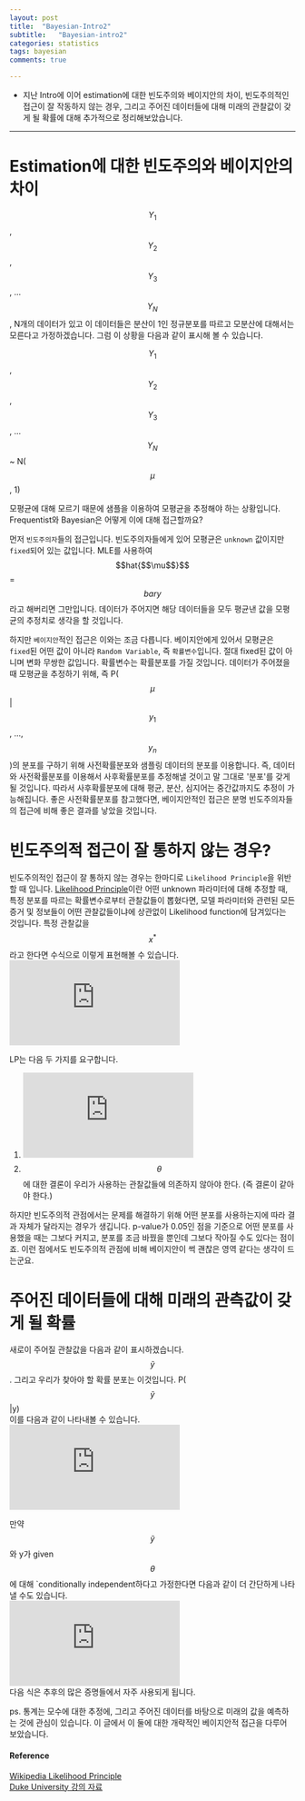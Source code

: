 ```yaml
---
layout: post
title:  "Bayesian-Intro2"
subtitle:   "Bayesian-intro2"
categories: statistics
tags: bayesian
comments: true

---
```


- 지난 Intro에 이어 estimation에 대한 빈도주의와 베이지안의 차이, 빈도주의적인 접근이 잘 작동하지 않는 경우, 
그리고 주어진 데이터들에 대해 미래의 관찰값이 갖게 될 확률에 대해 추가적으로 정리해보았습니다. 

---

# Estimation에 대한 빈도주의와 베이지안의 차이  

$$Y_1$$, $$Y_2$$, $$Y_3$$, ... $$Y_N$$, N개의 데이터가 있고 이 데이터들은 분산이 1인 정규분포를 따르고 모분산에 대해서는 모른다고 가정하겠습니다. 그럼 이 상황을 다음과 같이 표시해 볼 수 있습니다.  

$$Y_1$$, $$Y_2$$, $$Y_3$$, ... $$Y_N$$ ~ N($$\mu$$, 1)  

모평균에 대해 모르기 때문에 샘플을 이용하여 모평균을 추정해야 하는 상황입니다. Frequentist와 Bayesian은 어떻게 이에 대해 접근할까요?  

먼저 `빈도주의자`들의 접근입니다. 빈도주의자들에게 있어 모평균은 `unknown` 값이지만 `fixed`되어 있는 값입니다. MLE를 사용하여
$$hat{$$\mu$$}$$ = $$bar{y}$$라고 해버리면 그만입니다. 데이터가 주어지면 해당 데이터들을 모두 평균낸 값을 모평균의 추정치로 생각을 할 것입니다.  

하지만 `베이지안`적인 접근은 이와는 조금 다릅니다. 베이지안에게 있어서 모평균은 `fixed`된 어떤 값이 아니라 `Random Variable`, 즉 `확률변수`입니다.
절대 fixed된 값이 아니며 변화 무쌍한 값입니다. 확률변수는 확률분포를 가질 것입니다. 데이터가 주어졌을 때 모평균을 추정하기 위해, 즉 
P($$\mu$$|$$y_1$$, ..., $$y_n$$)의 분포를 구하기 위해 사전확률분포와 샘플링 데이터의 분포를 이용합니다. 즉, 데이터와 사전확률분포를 이용해서 
사후확률분포를 추정해낼 것이고 말 그대로 '분포'를 갖게 될 것입니다. 따라서 사후확률분포에 대해 평균, 분산, 심지어는 중간값까지도 추정이 가능해집니다. 
좋은 사전확률분포를 참고했다면, 베이지안적인 접근은 분명 빈도주의자들의 접근에 비해 좋은 결과를 낳았을 것입니다. 

# 빈도주의적 접근이 잘 통하지 않는 경우?  
빈도주의적인 접근이 잘 통하지 않는 경우는 한마디로 `Likelihood Principle`을 위반할 때 입니다. 
[Likelihood Principle](https://en.wikipedia.org/wiki/Likelihood_principle)이란 
어떤 unknown 파라미터에 대해 추정할 때, 특정 분포를 따르는 확률변수로부터 관찰값들이 뽑혔다면, 모델 파라미터와 관련된 모든
증거 및 정보들이 어떤 관찰값들이냐에 상관없이 Likelihood function에 담겨있다는 것입니다. 특정 관찰값을 $$x^{*}$$라고 한다면 
수식으로 이렇게 표현해볼 수 있습니다.  
![](https://latex.codecogs.com/gif.latex?L_%7BX%5E*%7D%28%5Ctheta%29%20%5Cpropto%20P%28X%5E*%7C%5Ctheta%29%2C%20%5Ctheta%20%5Cin%20%5CTheta)  

LP는 다음 두 가지를 요구합니다. 
1. ![](https://latex.codecogs.com/gif.latex?L_1%28%5Ctheta%29%20%5Cpropto%20L_2%28%7B%5Ctheta%7D%29)  
2. $$\theta$$에 대한 결론이 우리가 사용하는 관찰값들에 의존하지 않아야 한다. (즉 결론이 같아야 한다.)  

하지만 빈도주의적 관점에서는 문제를 해결하기 위해 어떤 분포를 사용하는지에 따라 결과 자체가 달라지는 경우가 생깁니다. p-value가 0.05인 점을 
기준으로 어떤 분포를 사용했을 때는 그보다 커지고, 분포를 조금 바꿨을 뿐인데 그보다 작아질 수도 있다는 점이죠. 이런 점에서도 빈도주의적 관점에 
비해 베이지안이 썩 괜찮은 영역 같다는 생각이 드는군요.

# 주어진 데이터들에 대해 미래의 관측값이 갖게 될 확률  
새로이 주어질 관찰값을 다음과 같이 표시하겠습니다. $$\tilde{y}$$. 그리고 우리가 찾아야 할 확률 분포는 이것입니다. P($$\tilde{y}$$|y)  
이를 다음과 같이 나타내볼 수 있습니다.  
![](https://latex.codecogs.com/gif.latex?P%28%5Cwidetilde%7By%7D%7Cy%29%20%3D%20%5Cfrac%7BP%28%5Cwidetilde%7By%7D%2C%20y%29%7D%7BP%28y%29%7D%20%3D%20%5Cfrac%7B%5Cint%7BP%28%5Cwidetilde%7By%7D%20%2C%20y%2C%20%5Ctheta%29%7Dd%5Ctheta%7D%7BP%28y%29%7D%20%3D%20%5Cfrac%7B%5Cint%7BP%28%5Cwidetilde%7By%7D%7C%20y%2C%20%5Ctheta%29%7DP%28y%2C%20%5Ctheta%29d%5Ctheta%7D%7BP%28y%29%7D%20%3D%20%5Cint%7BP%28%5Cwidetilde%7By%7D%7Cy%2C%5Ctheta%29P%28%5Ctheta%7Cy%29%7Dd%5Ctheta)

만약 $$\tilde{y}$$와 y가 given $$\theta$$에 대해 `conditionally independent하다고 가정한다면 다음과 같이 더 간단하게 나타낼 수도 있습니다.  
![](https://latex.codecogs.com/gif.latex?P%28%5Cwidetilde%7By%7D%7Cy%29%20%3D%20%5Cint%7BP%28%5Cwidetilde%7By%7D%7C%5Ctheta%29P%28%5Ctheta%7Cy%29%7Dd%5Ctheta)  
다음 식은 추후의 많은 증명들에서 자주 사용되게 됩니다.  

ps. 통계는 모수에 대한 추정에, 그리고 주어진 데이터를 바탕으로 미래의 값을 예측하는 것에 관심이 있습니다. 이 글에서 이 둘에 대한 개략적인 
베이지안적 접근을 다루어 보았습니다.



#### Reference
[Wikipedia Likelihood Principle](https://en.wikipedia.org/wiki/Likelihood_principle)  
[Duke University 강의 자료](http://www2.stat.duke.edu/~st118/sta732/PrincHO.pdf)
